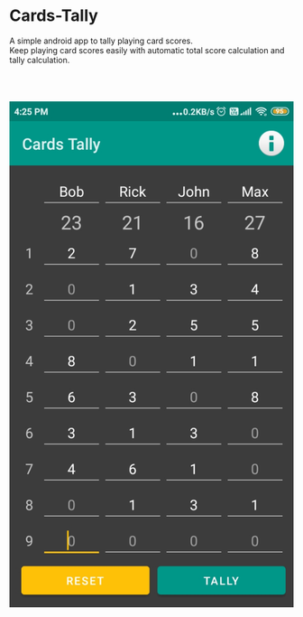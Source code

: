 # Cards-Tally
A simple android app to tally playing card scores.<br>
Keep playing card scores easily with automatic total score calculation and tally calculation.
<br><br><br><br>

![Screenshot](https://raw.githubusercontent.com/prat-man/Cards-Tally/main/Screenshot.jpg)
